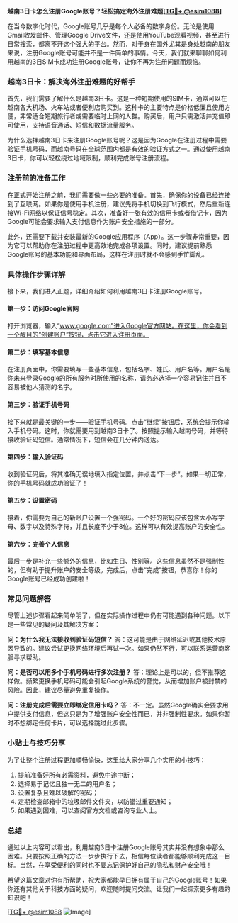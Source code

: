 **越南3日卡怎么注册Google账号？轻松搞定海外注册难题[[TG💪+ @esim1088](https://t.me/s/esim1088)]**

在当今数字化时代，Google账号几乎是每个人必备的数字身份。无论是使用Gmail收发邮件、管理Google Drive文件，还是使用YouTube观看视频，甚至进行日常搜索，都离不开这个强大的平台。然而，对于身在国外尤其是身处越南的朋友来说，注册Google账号可能并不是一件简单的事情。今天，我们就来聊聊如何利用越南的3日SIM卡成功注册Google账号，让你不再为注册问题而烦恼。

### 越南3日卡：解决海外注册难题的好帮手

首先，我们需要了解什么是越南3日卡。这是一种短期使用的SIM卡，通常可以在越南各大机场、火车站或者便利店购买到。这种卡的主要特点是价格低廉且使用方便，非常适合短期旅行者或需要临时上网的人群。购买后，用户只需激活并充值即可使用，支持语音通话、短信和数据流量服务。

为什么选择越南3日卡来注册Google账号呢？这是因为Google在注册过程中需要验证手机号码，而越南号码在全球范围内都是有效的验证方式之一。通过使用越南3日卡，你可以轻松绕过地域限制，顺利完成账号注册流程。

### 注册前的准备工作

在正式开始注册之前，我们需要做一些必要的准备。首先，确保你的设备已经连接到了互联网。如果你是使用手机注册，建议先将手机切换到飞行模式，然后重新连接Wi-Fi网络以保证信号稳定。其次，准备好一张有效的信用卡或者借记卡，因为Google可能会要求输入支付信息作为账户安全措施的一部分。

此外，还需要下载并安装最新的Google应用程序（App）。这一步骤非常重要，因为它可以帮助你在注册过程中更高效地完成各项设置。同时，建议提前熟悉Google账号的基本功能和界面布局，这样在注册时就不会感到手忙脚乱。

### 具体操作步骤详解

接下来，我们进入正题，详细介绍如何利用越南3日卡注册Google账号。

#### 第一步：访问Google官网
打开浏览器，输入“www.google.com”进入Google官方网站。在这里，你会看到一个醒目的“创建账户”按钮，点击它进入注册页面。

#### 第二步：填写基本信息
在注册页面中，你需要填写一些基本信息，包括名字、姓氏、用户名等。用户名是你未来登录Google的所有服务时所使用的名称，请务必选择一个容易记住并且不容易被他人猜测的名字。

#### 第三步：验证手机号码
接下来就是最关键的一步——验证手机号码。点击“继续”按钮后，系统会提示你输入手机号码。这时，你就需要用到越南3日卡了。按照提示输入越南号码，并等待接收验证码短信。通常情况下，短信会在几分钟内送达。

#### 第四步：输入验证码
收到验证码后，将其准确无误地填入指定位置，并点击“下一步”。如果一切正常，你的手机号码就成功验证了！

#### 第五步：设置密码
接着，你需要为自己的新账户设置一个强密码。一个好的密码应该包含大小写字母、数字以及特殊字符，并且长度不少于8位。这样可以有效提高账户的安全性。

#### 第六步：完善个人信息
最后一步是补充一些额外的信息，比如生日、性别等。这些信息虽然不是强制性的，但有助于提升账户的安全等级。完成后，点击“完成”按钮，恭喜你！你的Google账号已经成功创建啦！

### 常见问题解答

尽管上述步骤看起来简单明了，但在实际操作过程中仍有可能遇到各种问题。以下是一些常见的疑问及其解决方案：

**问：为什么我无法接收到验证码短信？**
答：这可能是由于网络延迟或其他技术原因导致的。建议尝试更换网络环境后再试一次。如果仍然不行，可以联系运营商客服寻求帮助。

**问：是否可以用多个手机号码进行多次注册？**
答：理论上是可以的，但不推荐这样做。频繁更换手机号码可能会引起Google系统的警觉，从而增加账户被封禁的风险。因此，建议尽量避免重复操作。

**问：注册完成后需要立即绑定信用卡吗？**
答：不一定。虽然Google确实会要求用户提供支付信息，但这只是为了增强账户安全性而已，并非强制性要求。如果你暂时不想绑定任何卡片，可以选择跳过此步骤。

### 小贴士与技巧分享

为了让整个注册过程更加顺畅愉快，这里给大家分享几个实用的小技巧：

1. 提前准备好所有必需资料，避免中途中断；
2. 选择易于记忆且独一无二的用户名；
3. 设置复杂且难以破解的密码；
4. 定期检查邮箱中的垃圾邮件文件夹，以防错过重要通知；
5. 如果遇到困难，可以查阅官方文档或咨询专业人士。

### 总结

通过以上内容可以看出，利用越南3日卡注册Google账号其实并没有想象中那么困难。只要按照正确的方法一步步执行下去，相信每位读者都能够顺利完成这一目标。当然，在享受便利的同时也不要忘记保护好自己的隐私和财产安全哦！

希望这篇文章对你有所帮助，祝大家都能早日拥有属于自己的Google账号！如果你还有其他关于科技方面的疑问，欢迎随时提问交流。让我们一起探索更多有趣的知识吧！

[[TG💪+ @esim1088](https://t.me/s/esim1088) ![Image](https://i.postimg.cc/4NQfJmqS/Snipaste-2025-05-13-00-14-12.png)]
